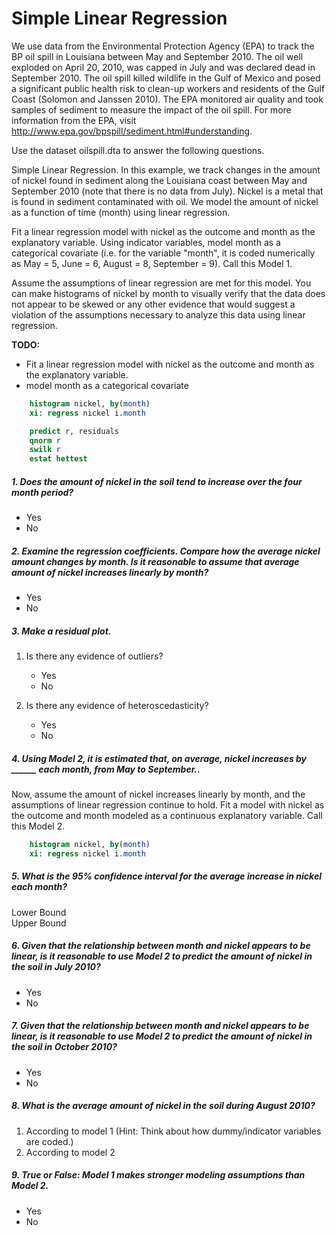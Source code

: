 # Simple Linear Regression #
 We use data from the Environmental Protection Agency (EPA) to track the BP oil spill in Louisiana between May and September 2010. The oil well exploded on April 20, 2010, was capped in July and was declared dead in September 2010. The oil spill killed wildlife in the Gulf of Mexico and posed a significant public health risk to clean-up workers and residents of the Gulf Coast (Solomon and Janssen 2010). The EPA monitored air quality and took samples of sediment to measure the impact of the oil spill. For more information from the EPA, visit http://www.epa.gov/bpspill/sediment.html#understanding.   
  
Use the dataset oilspill.dta to answer the following questions.  
  
Simple Linear Regression. In this example, we track changes in the amount of nickel found in sediment along the Louisiana coast between May and September 2010 (note that there is no data from July). Nickel is a metal that is found in sediment contaminated with oil. We model the amount of nickel as a function of time (month) using linear regression.  
  
Fit a linear regression model with nickel as the outcome and month as the explanatory variable. Using indicator variables, model month as a categorical covariate (i.e. for the variable "month", it is coded numerically as May = 5, June = 6, August = 8, September = 9). Call this Model 1.   
  
Assume the assumptions of linear regression are met for this model. You can make histograms of nickel by month to visually verify that the data does not appear to be skewed or any other evidence that would suggest a violation of the assumptions necessary to analyze this data using linear regression.  
  
**TODO:**
* Fit a linear regression model with nickel as the outcome and month as the explanatory variable. 
* model month as a categorical covariate

```stata
	histogram nickel, by(month)
	xi: regress nickel i.month

	predict r, residuals
	qnorm r
	swilk r
	estat hettest
```

##### 1. Does the amount of nickel in the soil tend to increase over the four month period? #####
* Yes
* No

##### 2. Examine the regression coefficients. Compare how the average nickel amount changes by month. Is it reasonable to assume that average amount of nickel increases linearly by month? #####
* Yes
* No

##### 3. Make a residual plot. #####

1. Is there any evidence of outliers? 
	* Yes
	* No

2. Is there any evidence of heteroscedasticity?
	* Yes
	* No

##### 4. Using Model 2, it is estimated that, on average, nickel increases by ______ each month, from May to September.. #####
Now, assume the amount of nickel increases linearly by month, and the assumptions of linear regression continue to hold. Fit a model with nickel as the outcome and month modeled as a continuous explanatory variable. Call this Model 2. 

```stata
	histogram nickel, by(month)
	xi: regress nickel i.month
```


##### 5. What is the 95% confidence interval for the average increase in nickel each month? #####
Lower Bound  
Upper Bound  

##### 6. Given that the relationship between month and nickel appears to be linear, is it reasonable to use Model 2 to predict the amount of nickel in the soil in July 2010? #####
* Yes
* No

##### 7. Given that the relationship between month and nickel appears to be linear, is it reasonable to use Model 2 to predict the amount of nickel in the soil in October 2010? #####
* Yes
* No

##### 8. What is the average amount of nickel in the soil during August 2010?  #####

1. According to model 1 (Hint: Think about how dummy/indicator variables are coded.)
2. According to model 2

##### 9. True or False: Model 1 makes stronger modeling assumptions than Model 2. #####
* Yes
* No



